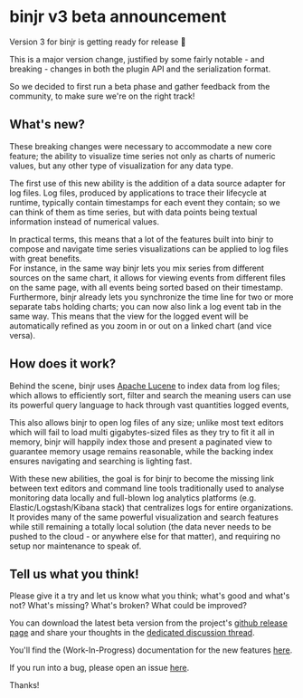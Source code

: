 # binjr v3 beta announcement

Version 3 for binjr is getting ready for release :tada:

This is a major version change, justified by some fairly notable - and breaking - changes in both the plugin API
and the serialization format.

So we decided to first run a beta phase and gather feedback from the community, to make sure we're on the right track!

## What's new?

These breaking changes were necessary to accommodate a new core feature; the ability to visualize 
time series not only as charts of numeric values, but any other type of visualization for any data type.

The first use of this new ability is the addition of a data source adapter for log files. Log files, produced 
by applications to trace their lifecycle at runtime, typically contain timestamps for each event they contain; so we can
 think of them as time series, but with data points being textual information instead of numerical values.
 
In practical terms, this means that a lot of the features built into binjr to compose and navigate time series 
visualizations can be applied to log files with great benefits.  
For instance, in the same way binjr lets you mix series from different sources on the same chart, it allows for viewing 
events from different files on the same page, with all events being sorted based on their timestamp.  
Furthermore, binjr already lets you synchronize the time line for two or more separate tabs holding charts; you can 
now also link a log event tab in the same way. This means that the view for the logged event will be automatically 
refined as you zoom in or out on a linked chart (and vice versa).

## How does it work?

Behind the scene, binjr uses [Apache Lucene](https://lucene.apache.org/) to index data from log files; which allows to
efficiently sort, filter and search the
meaning users can use its powerful query language to hack through vast quantities logged events,

This also allows binjr to open log files of any size; unlike most text editors which will fail to load multi 
gigabytes-sized files as they try to fit it all in memory, binjr will happily index those and present a paginated view 
to guarantee memory usage remains reasonable, while the backing index ensures navigating and searching is lighting 
fast.

With these new abilities, the goal is for binjr to become the missing link between text editors and command line tools
traditionally used to analyse monitoring data locally and full-blown log analytics platforms (e.g. Elastic/Logstash/Kibana 
stack) that centralizes logs for entire organizations.    
It provides many of the same powerful visualization and search features while still remaining a totally 
local solution (the data never needs to be pushed to the cloud - or anywhere else for that matter), and requiring no 
setup nor maintenance to speak of.


## Tell us what you think!

Please give it a try and let us know what you think; what's good and what's not? What's missing? What's broken? 
What could be improved?

You can download the latest beta version from the project's [github release page](https://github.com/binjr/binjr/releases)
and share your thoughts in the [dedicated discussion thread](https://github.com/binjr/binjr/discussions/107).   

You'll find the (Work-In-Progress) documentation for the new features [here](Using-binjr-to-view-logs.md).

If you run into a bug, please open an issue [here](https://github.com/binjr/binjr/issues).

Thanks!


